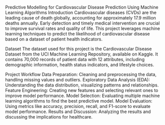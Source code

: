 Predictive Modelling for Cardiovascular Disease Prediction Using Machine Learning Algorithms
Introduction
Cardiovascular diseases (CVDs) are the leading cause of death globally, accounting for approximately 17.9 million deaths annually. Early detection and timely medical intervention are crucial to improve survival rates and quality of life. This project leverages machine learning techniques to predict the likelihood of cardiovascular disease based on a dataset of patient health indicators.

Dataset
The dataset used for this project is the Cardiovascular Disease Dataset from the UCI Machine Learning Repository, available on Kaggle. It contains 70,000 records of patient data with 12 attributes, including demographic information, health status indicators, and lifestyle choices.

Project Workflow
Data Preparation: Cleaning and preprocessing the data, handling missing values and outliers.
Exploratory Data Analysis (EDA): Understanding the data distribution, visualizing patterns and relationships.
Feature Engineering: Creating new features and selecting relevant ones to improve model performance.
Model Selection: Evaluating multiple machine learning algorithms to find the best predictive model.
Model Evaluation: Using metrics like accuracy, precision, recall, and F1-score to evaluate model performance.
Results and Discussion: Analyzing the results and discussing the implications for healthcare.
